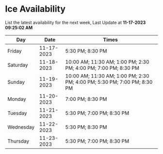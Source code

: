# Ice Availability

List the latest availability for the next week, Last Update at **11-17-2023 09:25:02 AM**

| Day         | Date        | Times       |
| ----------- | ----------- | ----------- |
|Friday|11-17-2023|5:30 PM; 8:30 PM|
|Saturday|11-18-2023|10:00 AM; 11:30 AM; 1:00 PM; 2:30 PM; 4:00 PM; 7:00 PM; 8:30 PM|
|Sunday|11-19-2023|10:00 AM; 11:30 AM; 1:00 PM; 2:30 PM; 4:00 PM; 5:30 PM; 7:00 PM; 8:30 PM|
|Monday|11-20-2023|7:00 PM; 8:30 PM|
|Tuesday|11-21-2023|5:30 PM; 7:00 PM; 8:30 PM|
|Wednesday|11-22-2023|5:30 PM; 8:30 PM|
|Thursday|11-23-2023|5:30 PM; 7:00 PM; 8:30 PM|
